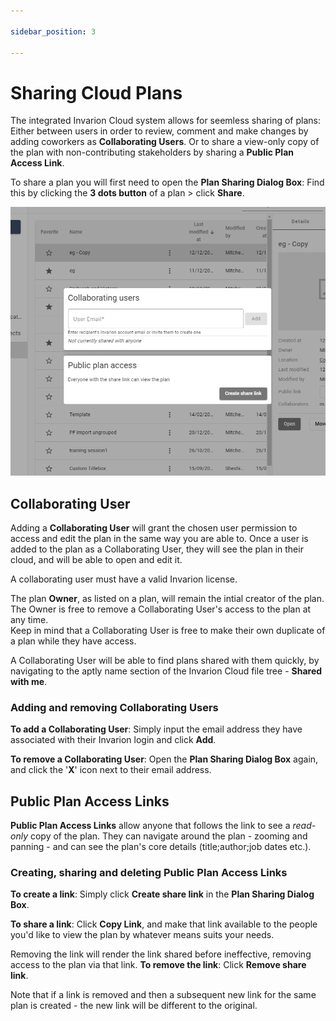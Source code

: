 ```yaml
---

sidebar_position: 3

---
```

# Sharing Cloud Plans

The integrated Invarion Cloud system allows for seemless sharing of plans: Either between users in order to review, comment and make changes by adding coworkers as **Collaborating Users**. Or to share a view-only copy of the plan with non-contributing stakeholders by sharing a **Public Plan Access Link**.

To share a plan you will first need to open the **Plan Sharing Dialog Box**: Find this by clicking the **3 dots button** of a plan > click **Share**.

![plan sharing dialog](./assets/ic-plan-share.png)

## Collaborating User

Adding a **Collaborating User** will grant the chosen user permission to access and edit the plan in the same way you are able to. Once a user is added to the plan as a Collaborating User, they will see the plan in their cloud, and will be able to open and edit it.

A collaborating user must have a valid Invarion license.

The plan **Owner**, as listed on a plan, will remain the intial creator of the plan. The Owner is free to remove a Collaborating User's access to the plan at any time.<br />Keep in mind that a Collaborating User is free to make their own duplicate of a plan while they have access.

A Collaborating User will be able to find plans shared with them quickly, by navigating to the aptly name section of the Invarion Cloud file tree - **Shared with me**.

### Adding and removing Collaborating Users

**To add a Collaborating User**: Simply input the email address they have associated with their Invarion login and click **Add**.

**To remove a Collaborating User**: Open the **Plan Sharing Dialog Box** again, and click the '**X**' icon next to their email address.

## Public Plan Access Links

**Public Plan Access Links** allow anyone that follows the link to see a *read-only* copy of the plan. They can navigate around the plan - zooming and panning - and can see the plan's core details (title;author;job dates etc.).

### Creating, sharing and deleting Public Plan Access Links

**To create a link**: Simply click **Create share link** in the **Plan Sharing Dialog Box**.

**To share a link**: Click **Copy Link**, and make that link available to the people you'd like to view the plan by whatever means suits your needs.

Removing the link will render the link shared before ineffective, removing access to the plan via that link.
**To remove the link**: Click **Remove share link**.

Note that if a link is removed and then a subsequent new link for the same plan is created - the new link will be different to the original.
